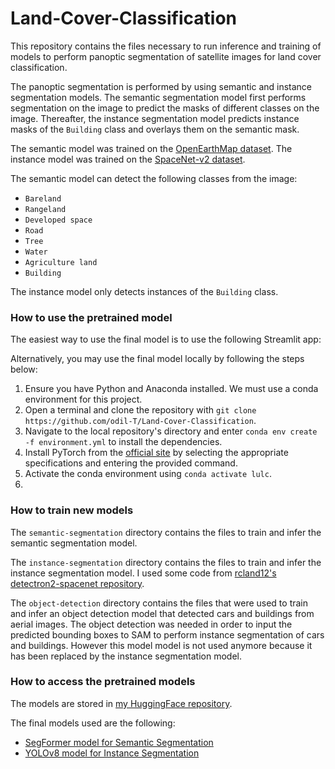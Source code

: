 # Land-Cover-Classification

This repository contains the files necessary to run inference and training of models to perform panoptic segmentation of satellite images for land cover classification.

The panoptic segmentation is performed by using semantic and instance segmentation models. The semantic segmentation model first performs segmentation on the image to predict the masks of different classes on the image. Thereafter, the instance segmentation model predicts instance masks of the `Building` class and overlays them on the semantic mask.

The semantic model was trained on the [OpenEarthMap dataset](https://open-earth-map.org/). The instance model was trained on the [SpaceNet-v2 dataset](https://spacenet.ai/spacenet-buildings-dataset-v2/).

The semantic model can detect the following classes from the image:
- `Bareland`
- `Rangeland`
- `Developed space`
- `Road`
- `Tree`
- `Water`
- `Agriculture land`
- `Building`

The instance model only detects instances of the `Building` class.

### How to use the pretrained model

The easiest way to use the final model is to use the following Streamlit app: 

Alternatively, you may use the final model locally by following the steps below:

1. Ensure you have Python and Anaconda installed. We must use a conda environment for this project.
2. Open a terminal and clone the repository with `git clone https://github.com/odil-T/Land-Cover-Classification`.
3. Navigate to the local repository's directory and enter `conda env create -f environment.yml` to install the dependencies.
4. Install PyTorch from the [official site](https://pytorch.org/get-started/locally/) by selecting the appropriate specifications and entering the provided command.
5. Activate the conda environment using `conda activate lulc`.
6. 




### How to train new models




The `semantic-segmentation` directory contains the files to train and infer the semantic segmentation model.

The `instance-segmentation` directory contains the files to train and infer the instance segmentation model. I used some code from [rcland12's detectron2-spacenet repository](https://github.com/rcland12/detectron2-spacenet).

The `object-detection` directory contains the files that were used to train and infer an object detection model that detected cars and buildings from aerial images. The object detection was needed in order to input the predicted bounding boxes to SAM to perform instance segmentation of cars and buildings. However this model model is not used anymore because it has been replaced by the instance segmentation model.



### How to access the pretrained models

The models are stored in [my HuggingFace repository](https://huggingface.co/odil111).

The final models used are the following:
- [SegFormer model for Semantic Segmentation](https://huggingface.co/odil111/segformer-fine-tuned-on-openearthmap/tree/main/segformer_sem_seg_2024-06-05--16-54-31)
- [YOLOv8 model for Instance Segmentation](https://huggingface.co/odil111/yolov8m-seg-fine-tuned-on-spacenetv2/tree/main/yolov8m_inst_seg_2024-06-11--15-57-15/weights)
